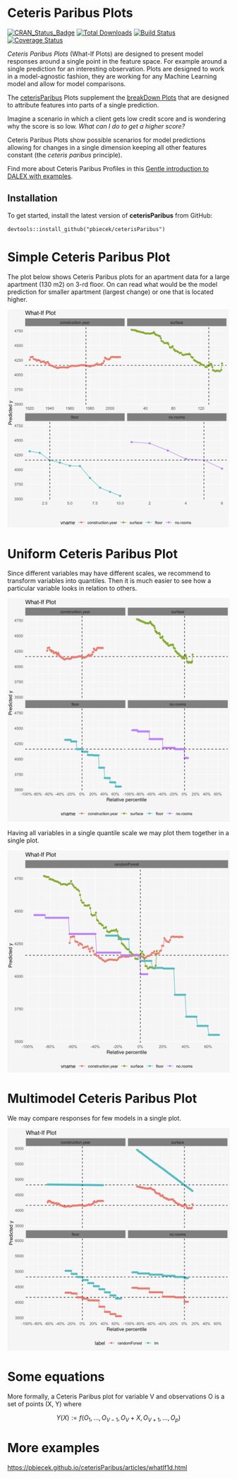 # Ceteris Paribus Plots 

[![CRAN_Status_Badge](http://www.r-pkg.org/badges/version/ceterisParibus)](https://cran.r-project.org/package=ceterisParibus)
[![Total Downloads](http://cranlogs.r-pkg.org/badges/grand-total/ceterisParibus?color=orange)](http://cranlogs.r-pkg.org/badges/grand-total/ceterisParibus)
[![Build Status](https://api.travis-ci.org/pbiecek/ceterisParibus.png)](https://travis-ci.org/pbiecek/ceterisParibus)
[![Coverage
Status](https://img.shields.io/codecov/c/github/pbiecek/ceterisParibus/master.svg)](https://codecov.io/github/pbiecek/ceterisParibus?branch=master)


*Ceteris Paribus Plots* (What-If Plots) are designed to present model responses around a single point in the feature space. For example around a single prediction for an interesting observation. Plots are designed to work in a model-agnostic fashion, they are working for any Machine Learning model and allow for model comparisons.

The [ceterisParibus]( https://github.com/pbiecek/ceterisParibus) Plots supplement the [breakDown Plots]( https://github.com/pbiecek/breakDown) that are designed to attribute features into parts of a single prediction.

Imagine a scenario in which a client gets low credit score and is wondering why the score is so low. *What can I do to get a higher score?*

Ceteris Paribus Plots show possible scenarios for model predictions allowing for changes in a single dimension keeping all other features constant (the *ceteris paribus* principle).

Find more about Ceteris Paribus Profiles in this [Gentle introduction to DALEX with examples](https://pbiecek.github.io/DALEX_docs/5-ceterisParibus.html#ceterisParibus).

## Installation

To get started, install the latest version of **ceterisParibus** from GitHub:

```
devtools::install_github("pbiecek/ceterisParibus")
```

# Simple Ceteris Paribus Plot

The plot below shows Ceteris Paribus plots for an apartment data for a large apartment (130 m2) on 3-rd floor. On can read what would be the model prediction for smaller apartment (largest change) or one that is located higher.

<center><img width="600" src="misc/use_case_1.png"></center>

# Uniform Ceteris Paribus Plot

Since different variables may have different scales, we recommend to transform variables into quantiles. Then it is much easier to see how a particular variable looks in relation to others.

<center><img width="600" src="misc/use_case_2.png"></center>

Having all variables in a single quantile scale we may plot them together in a single plot.

<center><img width="600" src="misc/use_case_3.png"></center>

# Multimodel Ceteris Paribus Plot

We may compare responses for few models in a single plot.

<center><img width="600" src="misc/use_case_4.png"></center>

# Some equations

More formally, a Ceteris Paribus plot for variable V and observations O is a set of points (X, Y) where

$$Y(X) := f(O_1, ..., O_{V-1}, O_{V} + X, O_{V+1}, ..., O_{p})$$


# More examples

https://pbiecek.github.io/ceterisParibus/articles/whatIf1d.html

